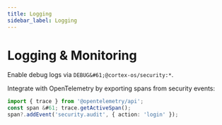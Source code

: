 ```yaml
---
title: Logging
sidebar_label: Logging
---
```


# Logging & Monitoring

Enable debug logs via `DEBUG&#61;@cortex-os/security:*`.

Integrate with OpenTelemetry by exporting spans from security events:

```typescript
import { trace } from '@opentelemetry/api';
const span &#61; trace.getActiveSpan();
span?.addEvent('security.audit', { action: 'login' });
```
